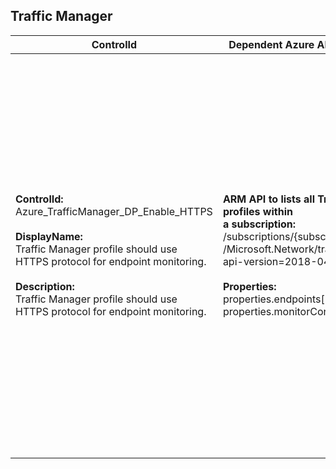 ## Traffic Manager

| ControlId | Dependent Azure API(s) and Properties | Control spec |
|-----------|-------------------------------------|------------------|
| <b>ControlId:</b><br> Azure_TrafficManager_DP_Enable_HTTPS <br><br><b>DisplayName:</b><br>Traffic Manager profile should use HTTPS protocol for endpoint monitoring. <br><br><b>Description: </b><br> Traffic Manager profile should use HTTPS protocol for endpoint monitoring. |  <b> ARM API to lists all Traffic Manager profiles within<br> a subscription: </b> <br> /subscriptions/{subscriptionId}/providers<br>/Microsoft.Network/trafficmanagerprofiles?<br>api-version=2018-04-01 <br><br><b>Properties:</b><br> properties.endpoints[\*] <br> properties.monitorConfig.protocol | <b>Scope: </b> Applies to all Azure Traffic Manager.<br><br><b>Config: </b> NA<br><br> <b>Passed: </b><br> 1. No endpoints are present in the traffic manager profile. <br> 2. All endpoints are disabled <br> 3. Endpoints are enabled with HTTPS protocol. <br><br> <b>Failed: </b><br> Endpoints are enabled without HTTPS protocol. <br><br><b>NotApplicable: </b><br> TCP protocol is enabled for endpoint monitoring. |

